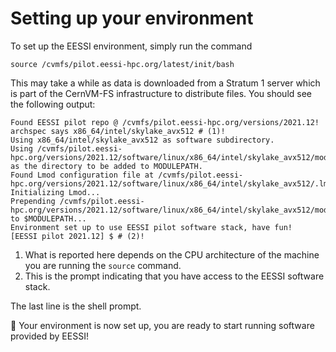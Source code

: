 # Setting up your environment

To set up the EESSI environment, simply run the command
``` { .bash .copy }
source /cvmfs/pilot.eessi-hpc.org/latest/init/bash
```
This may take a while as data is downloaded from a Stratum 1 server which is
part of the CernVM-FS infrastructure to distribute files. You should see the
following output:
``` { .yaml .title="Output of source command" .no-copy }
Found EESSI pilot repo @ /cvmfs/pilot.eessi-hpc.org/versions/2021.12!
archspec says x86_64/intel/skylake_avx512 # (1)!
Using x86_64/intel/skylake_avx512 as software subdirectory.
Using /cvmfs/pilot.eessi-hpc.org/versions/2021.12/software/linux/x86_64/intel/skylake_avx512/modules/all as the directory to be added to MODULEPATH.
Found Lmod configuration file at /cvmfs/pilot.eessi-hpc.org/versions/2021.12/software/linux/x86_64/intel/skylake_avx512/.lmod/lmodrc.lua
Initializing Lmod...
Prepending /cvmfs/pilot.eessi-hpc.org/versions/2021.12/software/linux/x86_64/intel/skylake_avx512/modules/all to $MODULEPATH...
Environment set up to use EESSI pilot software stack, have fun!
[EESSI pilot 2021.12] $ # (2)!
```

1.  What is reported here depends on the CPU architecture of the machine you are
    running the `source` command.
2.  This is the prompt indicating that you have access to the EESSI software
    stack.

The last line is the shell prompt.

:clap: Your environment is now set up, you are ready to start running software provided by EESSI!
